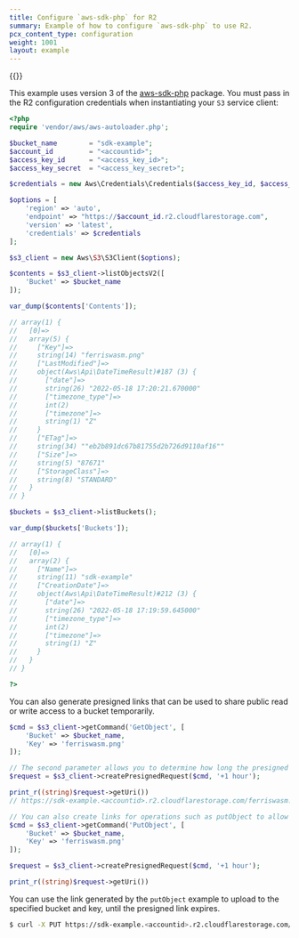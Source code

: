 ```yaml
---
title: Configure `aws-sdk-php` for R2
summary: Example of how to configure `aws-sdk-php` to use R2.
pcx_content_type: configuration
weight: 1001
layout: example
---
```


{{<render file="_keys.md">}}

This example uses version 3 of the [aws-sdk-php](https://packagist.org/packages/aws/aws-sdk-php) package. You must pass in the R2 configuration credentials when instantiating your `S3` service client:

```php
<?php
require 'vendor/aws/aws-autoloader.php';

$bucket_name        = "sdk-example";
$account_id         = "<accountid>";
$access_key_id      = "<access_key_id>";
$access_key_secret  = "<access_key_secret>";

$credentials = new Aws\Credentials\Credentials($access_key_id, $access_key_secret);

$options = [
    'region' => 'auto',
    'endpoint' => "https://$account_id.r2.cloudflarestorage.com",
    'version' => 'latest',
    'credentials' => $credentials
];

$s3_client = new Aws\S3\S3Client($options);

$contents = $s3_client->listObjectsV2([
    'Bucket' => $bucket_name
]);

var_dump($contents['Contents']);

// array(1) {
//   [0]=>
//   array(5) {
//     ["Key"]=>
//     string(14) "ferriswasm.png"
//     ["LastModified"]=>
//     object(Aws\Api\DateTimeResult)#187 (3) {
//       ["date"]=>
//       string(26) "2022-05-18 17:20:21.670000"
//       ["timezone_type"]=>
//       int(2)
//       ["timezone"]=>
//       string(1) "Z"
//     }
//     ["ETag"]=>
//     string(34) ""eb2b891dc67b81755d2b726d9110af16""
//     ["Size"]=>
//     string(5) "87671"
//     ["StorageClass"]=>
//     string(8) "STANDARD"
//   }
// }

$buckets = $s3_client->listBuckets();

var_dump($buckets['Buckets']);

// array(1) {
//   [0]=>
//   array(2) {
//     ["Name"]=>
//     string(11) "sdk-example"
//     ["CreationDate"]=>
//     object(Aws\Api\DateTimeResult)#212 (3) {
//       ["date"]=>
//       string(26) "2022-05-18 17:19:59.645000"
//       ["timezone_type"]=>
//       int(2)
//       ["timezone"]=>
//       string(1) "Z"
//     }
//   }
// }

?>
```
  
You can also generate presigned links that can be used to share public read or write access to a bucket temporarily.

```php
$cmd = $s3_client->getCommand('GetObject', [
    'Bucket' => $bucket_name,
    'Key' => 'ferriswasm.png'
]);

// The second parameter allows you to determine how long the presigned link is valid.
$request = $s3_client->createPresignedRequest($cmd, '+1 hour');

print_r((string)$request->getUri())
// https://sdk-example.<accountid>.r2.cloudflarestorage.com/ferriswasm.png?X-Amz-Content-Sha256=UNSIGNED-PAYLOAD&X-Amz-Algorithm=AWS4-HMAC-SHA256&X-Amz-Credential=<credential>&X-Amz-Date=<timestamp>&X-Amz-SignedHeaders=host&X-Amz-Expires=3600&X-Amz-Signature=<signature>

// You can also create links for operations such as putObject to allow temporary write access to a specific key.
$cmd = $s3_client->getCommand('PutObject', [
    'Bucket' => $bucket_name,
    'Key' => 'ferriswasm.png'
]);

$request = $s3_client->createPresignedRequest($cmd, '+1 hour');

print_r((string)$request->getUri())
```

You can use the link generated by the `putObject` example to upload to the specified bucket and key, until the presigned link expires.

```sh
$ curl -X PUT https://sdk-example.<accountid>.r2.cloudflarestorage.com/ferriswasm.png?X-Amz-Content-Sha256=UNSIGNED-PAYLOAD&X-Amz-Algorithm=AWS4-HMAC-SHA256&X-Amz-Credential=<credential>&X-Amz-Date=<timestamp>&X-Amz-SignedHeaders=host&X-Amz-Expires=3600&X-Amz-Signature=<signature> -F "data=@ferriswasm.png"
```
